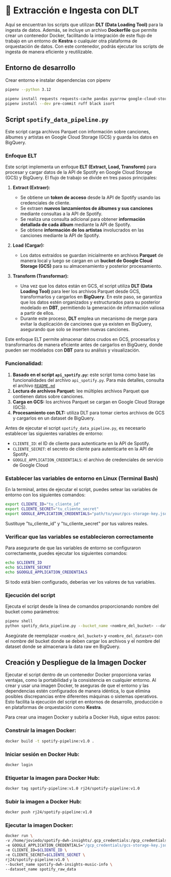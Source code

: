 # 🚀 Extracción e Ingesta con DLT

Aquí se encuentran los scripts que utilizan **DLT (Data Loading Tool)** para la ingesta de datos. Además, se incluye un archivo **Dockerfile** que permite crear un contenedor Docker, facilitando la integración de este flujo de trabajo en un entorno de **Kestra** o cualquier otra plataforma de orquestación de datos. Con este contenedor, podrás ejecutar los scripts de ingesta de manera eficiente y reutilizable.


## Entorno de desarrollo

Crear entorno e instalar dependencias con pipenv

```bash
pipenv --python 3.12
```

```bash
pipenv install requests requests-cache pandas pyarrow google-cloud-storage google-cloud-bigquery-storage dlt[bigquery]
pipenv install --dev pre-commit ruff black isort
```


## Script `spotify_data_pipeline.py`

Este script carga archivos Parquet con información sobre canciones, álbumes y artistas en Google Cloud Storage (GCS) y guarda los datos en BigQuery.

### Enfoque ELT

Este script implementa un enfoque **ELT (Extract, Load, Transform)** para procesar y cargar datos de la API de Spotify en Google Cloud Storage (GCS) y BigQuery. El flujo de trabajo se divide en tres pasos principales:

1. **Extract (Extraer):**
    - Se obtiene un **token de acceso** desde la API de Spotify usando las credenciales de cliente.
    - Se extraen **nuevos lanzamientos de álbumes y sus canciones** mediante consultas a la API de Spotify.
    - Se realiza una consulta adicional para obtener **información detallada de cada álbum** mediante la API de Spotify.
    - Se obtiene **información de los artistas** involucrados en las canciones mediante la API de Spotify.

2. **Load (Cargar):**
    - Los datos extraídos se guardan inicialmente en archivos **Parquet** de manera local y luego se cargan en un **bucket de Google Cloud Storage (GCS)** para su almacenamiento y posterior procesamiento.

3. **Transform (Transformar):**
    - Una vez que los datos están en GCS, el script utiliza **DLT (Data Loading Tool)** para leer los archivos Parquet desde GCS, transformarlos y cargarlos en **BigQuery**. En este paso, se garantiza que los datos estén organizados y estructurados para su posterior modelado en **DBT**, permitiendo la generación de información valiosa a partir de ellos.
    - Durante este proceso, **DLT** emplea un mecanismo de merge para evitar la duplicación de canciones que ya existen en BigQuery, asegurando que solo se inserten nuevas canciones.

Este enfoque ELT permite almacenar datos crudos en GCS, procesarlos y transformarlos de manera eficiente antes de cargarlos en BigQuery, donde pueden ser modelados con **DBT** para su análisis y visualización.

### Funcionalidad:

1. **Basado en el script `api_spotify.py`:** este script toma como base las funcionalidades del archivo `api_spotify.py`. Para más detalles, consulta el archivo [`README.md`](../scripts/README.md)
2. **Lectura de archivos Parquet:** lee múltiples archivos Parquet que contienen datos sobre canciones.
3. **Carga en GCS:** los archivos Parquet se cargan en Google Cloud Storage (GCS).
4. **Procesamiento con DLT:** utiliza DLT para tomar ciertos archivos de GCS y cargarlos en un dataset de BigQuery.

Antes de ejecutar el script `spotify_data_pipeline.py`, es necesario establecer las siguientes variables de entorno:
- `CLIENTE_ID`: el ID de cliente para autenticarte en la API de Spotify.
- `CLIENTE_SECRET`: el secreto de cliente para autenticarte en la API de Spotify.
- `GOOGLE_APPLICATION_CREDENTIALS`: el archivo de credenciales de servicio de Google Cloud


### Establecer las variables de entorno en Linux (Terminal Bash)
En la terminal, antes de ejecutar el script, puedes setear las variables de entorno con los siguientes comandos:

```bash
export CLIENTE_ID="tu_cliente_id"
export CLIENTE_SECRET="tu_cliente_secret"
export GOOGLE_APPLICATION_CREDENTIALS="path/to/your/gcs-storage-key.json"
```

Sustituye "tu_cliente_id" y "tu_cliente_secret" por tus valores reales.

### Verificar que las variables se establecieron correctamente
Para asegurarte de que las variables de entorno se configuraron correctamente, puedes ejecutar los siguientes comandos:

```bash
echo $CLIENTE_ID
echo $CLIENTE_SECRET
echo $GOOGLE_APPLICATION_CREDENTIALS
```

Si todo está bien configurado, deberías ver los valores de tus variables.

### Ejecución del script

Ejecuta el script desde la línea de comandos proporcionando nombre del bucket como parámetros:

```bash
pipenv shell
python spotify_data_pipeline.py --bucket_name <nombre_del_bucket> --dataset_name <nombre_del_dataset>
```

Asegúrate de reemplazar `<nombre_del_bucket>` y `<nombre_del_dataset>` con el nombre del bucket donde se deben cargar los archivos y el nombre del dataset donde se almacenara la data raw en BigQuery.


## Creación y Despliegue de la Imagen Docker
Ejecutar el script dentro de un contenedor Docker proporciona varias ventajas, como la portabilidad y la consistencia en cualquier entorno. Al crear y usar una imagen Docker, te aseguras de que el entorno y las dependencias estén configurados de manera idéntica, lo que elimina posibles discrepancias entre diferentes máquinas o sistemas operativos. Esto facilita la ejecución del script en entornos de desarrollo, producción o en plataformas de orquestación como **Kestra**.

Para crear una imagen Docker y subirla a Docker Hub, sigue estos pasos:

### Construir la imagen Docker:
```bash
docker build -t spotify-pipeline:v1.0 .
```


### Iniciar sesión en Docker Hub:
```bash
docker login
```


### Etiquetar la imagen para Docker Hub:
```bash
docker tag spotify-pipeline:v1.0 rj24/spotify-pipeline:v1.0
```


### Subir la imagen a Docker Hub:
```bash
docker push rj24/spotify-pipeline:v1.0
```


### Ejecutar la imagen Docker:
```bash
docker run \
-v /home/joviedo/spotify-dwh-insights/.gcp_credentials:/gcp_credentials \
-e GOOGLE_APPLICATION_CREDENTIALS="/gcp_credentials/gcs-storage-key.json" \
-e CLIENTE_ID=$CLIENTE_ID \
-e CLIENTE_SECRET=$CLIENTE_SECRET \
rj24/spotify-pipeline:v1.0 \
--bucket_name spotify-dwh-insights-music-info \
--dataset_name spotify_raw_data
```
